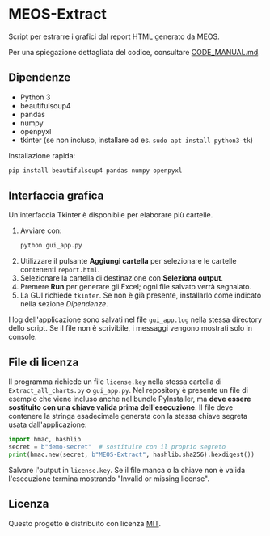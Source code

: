 # MEOS-Extract

Script per estrarre i grafici dal report HTML generato da MEOS.

Per una spiegazione dettagliata del codice, consultare [CODE_MANUAL.md](CODE_MANUAL.md).

## Dipendenze

- Python 3
- beautifulsoup4
- pandas
- numpy
- openpyxl
- tkinter (se non incluso, installare ad es. `sudo apt install python3-tk`)

Installazione rapida:
```bash
pip install beautifulsoup4 pandas numpy openpyxl
```

## Interfaccia grafica

Un'interfaccia Tkinter è disponibile per elaborare più cartelle.

1. Avviare con:
   ```bash
   python gui_app.py
   ```
2. Utilizzare il pulsante **Aggiungi cartella** per selezionare le cartelle contenenti `report.html`.
3. Selezionare la cartella di destinazione con **Seleziona output**.
4. Premere **Run** per generare gli Excel; ogni file salvato verrà segnalato.
5. La GUI richiede `tkinter`. Se non è già presente, installarlo come indicato nella sezione *Dipendenze*.

I log dell'applicazione sono salvati nel file `gui_app.log` nella stessa directory dello script. Se il file non è scrivibile, i messaggi vengono mostrati solo in console.

## File di licenza

Il programma richiede un file `license.key` nella stessa cartella di `Extract_all_charts.py` o `gui_app.py`.
Nel repository è presente un file di esempio che viene incluso anche nel bundle PyInstaller,
ma **deve essere sostituito con una chiave valida prima dell'esecuzione**.
Il file deve contenere la stringa esadecimale generata con la stessa chiave segreta usata dall'applicazione:

```python
import hmac, hashlib
secret = b"demo-secret"  # sostituire con il proprio segreto
print(hmac.new(secret, b"MEOS-Extract", hashlib.sha256).hexdigest())
```

Salvare l'output in `license.key`. Se il file manca o la chiave non è valida
l'esecuzione termina mostrando "Invalid or missing license".

## Licenza

Questo progetto è distribuito con licenza [MIT](LICENSE).
